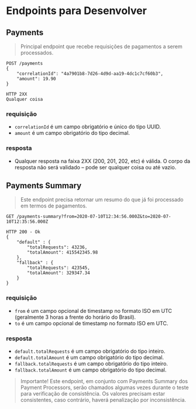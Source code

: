 # Endpoints para Desenvolver

## Payments

> Principal endpoint que recebe requisições de pagamentos a serem processados.

```
POST /payments
{
    "correlationId": "4a7901b8-7d26-4d9d-aa19-4dc1c7cf60b3",
    "amount": 19.90
}

HTTP 2XX
Qualquer coisa
```

### requisição

- `correlationId` é um campo obrigatório e único do tipo UUID.
- `amount` é um campo obrigatório do tipo decimal.

### resposta

- Qualquer resposta na faixa 2XX (200, 201, 202, etc) é válida. O corpo da resposta não será validado – pode ser qualquer coisa ou até vazio.

## Payments Summary

> Este endpoint precisa retornar um resumo do que já foi processado em termos de pagamentos.

```
GET /payments-summary?from=2020-07-10T12:34:56.000Z&to=2020-07-10T12:35:56.000Z

HTTP 200 - Ok
{
    "default" : {
        "totalRequests": 43236,
        "totalAmount": 415542345.98
    },
    "fallback" : {
        "totalRequests": 423545,
        "totalAmount": 329347.34
    }
}
```

### requisição

- `from` é um campo opcional de timestamp no formato ISO em UTC (geralmente 3 horas a frente do horário do Brasil).
- `to` é um campo opcional de timestamp no formato ISO em UTC.

### resposta

- `default.totalRequests` é um campo obrigatório do tipo inteiro.
- `default.totalAmount` é um campo obrigatório do tipo decimal.
- `fallback.totalRequests` é um campo obrigatório do tipo inteiro.
- `fallback.totalAmount` é um campo obrigatório do tipo decimal.

> Importante! Este endpoint, em conjunto com Payments Summary dos Payment Processors, serão chamados algumas vezes durante o teste para verificação de consistência. Os valores precisam estar consistentes, caso contrário, haverá penalização por inconsistência.
